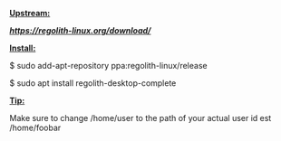 **<ins>Upstream:</ins>**

***https://regolith-linux.org/download/***

**<ins>Install:</ins>**

$ sudo add-apt-repository ppa:regolith-linux/release

$ sudo apt install regolith-desktop-complete

**<ins>Tip:</ins>**

Make sure to change /home/user to the path of your actual user id est /home/foobar
